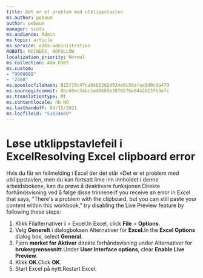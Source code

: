 ```yaml
---
title: Det er et problem med utklippstavlen
ms.author: pebaum
author: pebaum
manager: scotv
ms.audience: Admin
ms.topic: article
ms.service: o365-administration
ROBOTS: NOINDEX, NOFOLLOW
localization_priority: Normal
ms.collection: Adm_O365
ms.custom:
- "9000688"
- "2580"
ms.openlocfilehash: 825f19c47ca94b52624934e0c58afaa5d9c0a479
ms.sourcegitcommit: 8bc60ec34bc1e40685e3976576e04a2623f63a7c
ms.translationtype: MT
ms.contentlocale: nb-NO
ms.lasthandoff: 04/15/2021
ms.locfileid: "51824660"
---
```

# <a name="resolving-excel-clipboard-error"></a><span data-ttu-id="60dde-102">Løse utklippstavlefeil i Excel</span><span class="sxs-lookup"><span data-stu-id="60dde-102">Resolving Excel clipboard error</span></span>

<span data-ttu-id="60dde-103">Hvis du får en feilmelding i Excel der det står «Det er et problem med utklippstavlen, men du kan fortsatt lime inn innholdet i denne arbeidsboken», kan du prøve å deaktivere funksjonen Direkte forhåndsvisning ved å følge disse trinnene:</span><span class="sxs-lookup"><span data-stu-id="60dde-103">If you receive an error in Excel that says, "There's a problem with the clipboard, but you can still paste your content within this workbook," try disabling the Live Preview feature by following these steps:</span></span>

1. <span data-ttu-id="60dde-104">Klikk Filalternativer **i**  >  Excel.</span><span class="sxs-lookup"><span data-stu-id="60dde-104">In Excel, click **File** > **Options**.</span></span>
3. <span data-ttu-id="60dde-105">Velg **Generelt** i dialogboksen Alternativer for **Excel.**</span><span class="sxs-lookup"><span data-stu-id="60dde-105">In the **Excel Options** dialog box, select **General**.</span></span>
4. <span data-ttu-id="60dde-106">Fjern **merket for Aktiver** direkte forhåndsvisning under Alternativer for **brukergrensesnitt**.</span><span class="sxs-lookup"><span data-stu-id="60dde-106">Under **User Interface options**, clear **Enable Live Preview**.</span></span>
5. <span data-ttu-id="60dde-107">Klikk **OK**.</span><span class="sxs-lookup"><span data-stu-id="60dde-107">Click **OK**.</span></span>
6. <span data-ttu-id="60dde-108">Start Excel på nytt.</span><span class="sxs-lookup"><span data-stu-id="60dde-108">Restart Excel.</span></span>
